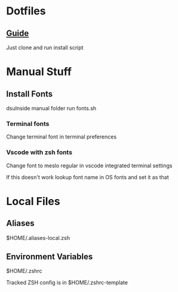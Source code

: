 # Dotfiles

## [Guide](https://github.com/anishathalye/dotbot)

Just clone and run install script

# Manual Stuff

## Install Fonts
dsuInside manual folder run fonts.sh

### Terminal fonts
Change terminal font in terminal preferences

### Vscode with zsh fonts
Change font to meslo regular in vscode integrated terminal settings

If this doesn't work lookup font name in OS fonts and set it as that

# Local Files

## Aliases

$HOME/.aliases-local.zsh

## Environment Variables

$HOME/.zshrc

Tracked ZSH config is in $HOME/.zshrc-template